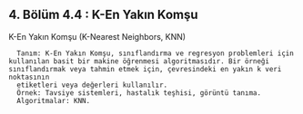## 4. Bölüm 4.4 : K-En Yakın Komşu

K-En Yakın Komşu (K-Nearest Neighbors, KNN)

      Tanım: K-En Yakın Komşu, sınıflandırma ve regresyon problemleri için kullanılan basit bir makine öğrenmesi algoritmasıdır. Bir örneği sınıflandırmak veya tahmin etmek için, çevresindeki en yakın k veri noktasının 
      etiketleri veya değerleri kullanılır.
      Örnek: Tavsiye sistemleri, hastalık teşhisi, görüntü tanıma.
      Algoritmalar: KNN.
